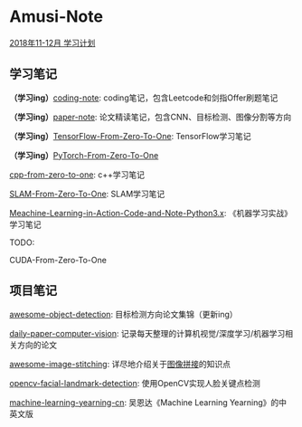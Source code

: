 # Amusi-Note
[2018年11-12月 学习计划](2018-11-12-TODO.md)

## **学习笔记**

**（学习ing）**[coding-note](https://github.com/amusi/coding-note): coding笔记，包含Leetcode和剑指Offer刷题笔记

**（学习ing）**[paper-note](https://github.com/amusi/paper-note): 论文精读笔记，包含CNN、目标检测、图像分割等方向

**（学习ing）**[TensorFlow-From-Zero-To-One](https://github.com/amusi/TensorFlow-From-Zero-To-One): TensorFlow学习笔记

**（学习ing）**[PyTorch-From-Zero-To-One](https://github.com/amusi/PyTorch-From-Zero-To-One)

[cpp-from-zero-to-one](https://github.com/amusi/cpp-from-zero-to-one): c++学习笔记

[SLAM-From-Zero-To-One](https://github.com/amusi/SLAM-From-Zero-To-One): SLAM学习笔记

[Meachine-Learning-in-Action-Code-and-Note-Python3.x](https://github.com/amusi/Meachine-Learning-in-Action-Code-and-Note-Python3.x): 《机器学习实战》学习笔记



TODO:

CUDA-From-Zero-To-One



## 项目笔记

[awesome-object-detection](https://github.com/amusi/awesome-object-detection): 目标检测方向论文集锦（更新ing）

[daily-paper-computer-vision](https://github.com/amusi/daily-paper-computer-vision): 记录每天整理的计算机视觉/深度学习/机器学习相关方向的论文

[awesome-image-stitching](https://github.com/amusi/awesome-image-stitching): 详尽地介绍关于[图像拼接](https://en.wikipedia.org/wiki/Image_stitching)的知识点

[opencv-facial-landmark-detection](https://github.com/amusi/opencv-facial-landmark-detection): 使用OpenCV实现人脸关键点检测

[machine-learning-yearning-cn](https://github.com/amusi/machine-learning-yearning-cn): 吴恩达《Machine Learning Yearning》的中英文版